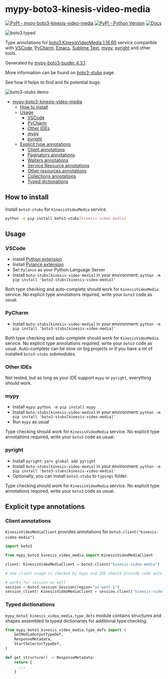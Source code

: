 # mypy-boto3-kinesis-video-media

[![PyPI - mypy-boto3-kinesis-video-media](https://img.shields.io/pypi/v/mypy-boto3-kinesis-video-media.svg?color=blue)](https://pypi.org/project/mypy-boto3-kinesis-video-media)
[![PyPI - Python Version](https://img.shields.io/pypi/pyversions/mypy-boto3-kinesis-video-media.svg?color=blue)](https://pypi.org/project/mypy-boto3-kinesis-video-media)
[![Docs](https://img.shields.io/readthedocs/mypy-boto3-builder.svg?color=blue)](https://mypy-boto3-builder.readthedocs.io/)

![boto3.typed](https://github.com/vemel/mypy_boto3_builder/raw/master/logo.png)

Type annotations for
[boto3.KinesisVideoMedia 1.16.60](https://boto3.amazonaws.com/v1/documentation/api/1.16.60/reference/services/kinesis-video-media.html#KinesisVideoMedia) service
compatible with
[VSCode](https://code.visualstudio.com/),
[PyCharm](https://www.jetbrains.com/pycharm/),
[Emacs](https://www.gnu.org/software/emacs/),
[Sublime Text](https://www.sublimetext.com/),
[mypy](https://github.com/python/mypy),
[pyright](https://github.com/microsoft/pyright)
and other tools.

Generated by [mypy-boto3-buider 4.3.1](https://github.com/vemel/mypy_boto3_builder).

More information can be found on [boto3-stubs](https://pypi.org/project/boto3-stubs/) page.

See how it helps to find and fix potential bugs:

![boto3-stubs demo](https://github.com/vemel/mypy_boto3_builder/raw/master/demo.gif)

- [mypy-boto3-kinesis-video-media](#mypy-boto3-kinesis-video-media)
  - [How to install](#how-to-install)
  - [Usage](#usage)
    - [VSCode](#vscode)
    - [PyCharm](#pycharm)
    - [Other IDEs](#other-ides)
    - [mypy](#mypy)
    - [pyright](#pyright)
  - [Explicit type annotations](#explicit-type-annotations)
    - [Client annotations](#client-annotations)
    - [Paginators annotations](#paginators-annotations)
    - [Waiters annotations](#waiters-annotations)
    - [Service Resource annotations](#service-resource-annotations)
    - [Other resources annotations](#other-resources-annotations)
    - [Collections annotations](#collections-annotations)
    - [Typed dictionations](#typed-dictionations)

## How to install

Install `boto3-stubs` for `KinesisVideoMedia` service.

```bash
python -m pip install boto3-stubs[kinesis-video-media]
```

## Usage

### VSCode

- Install [Python extension](https://marketplace.visualstudio.com/items?itemName=ms-python.python)
- Install [Pylance extension](https://marketplace.visualstudio.com/items?itemName=ms-python.vscode-pylance)
- Set `Pylance` as your Python Language Server
- Install `boto-stubs[kinesis-video-media]` in your environment: `python -m pip install 'boto3-stubs[kinesis-video-media]'`

Both type checking and auto-complete should work for `KinesisVideoMedia` service.
No explicit type annotations required, write your `boto3` code as usual.

### PyCharm

- Install `boto-stubs[kinesis-video-media]` in your environment: `python -m pip install 'boto3-stubs[kinesis-video-media]'`

Both type checking and auto-complete should work for `KinesisVideoMedia` service.
No explicit type annotations required, write your `boto3` code as usual.
Auto-complete can be slow on big projects or if you have a lot of installed `boto3-stubs` submodules.

### Other IDEs

Not tested, but as long as your IDE support `mypy` or `pyright`, everything should work.

### mypy

- Install `mypy`: `python -m pip install mypy`
- Install `boto-stubs[kinesis-video-media]` in your environment: `python -m pip install 'boto3-stubs[kinesis-video-media]'`
- Run `mypy` as usual

Type checking should work for `KinesisVideoMedia` service.
No explicit type annotations required, write your `boto3` code as usual.

### pyright

- Install `pyright`: `yarn global add pyright`
- Install `boto-stubs[kinesis-video-media]` in your environment: `python -m pip install 'boto3-stubs[kinesis-video-media]'`
- Optionally, you can install `boto3-stubs` to `typings` folder.

Type checking should work for `KinesisVideoMedia` service.
No explicit type annotations required, write your `boto3` code as usual.

## Explicit type annotations

### Client annotations

`KinesisVideoMediaClient` provides annotations for `boto3.client("kinesis-video-media")`.

```python
import boto3

from mypy_boto3_kinesis_video_media import KinesisVideoMediaClient

client: KinesisVideoMediaClient = boto3.client("kinesis-video-media")

# now client usage is checked by mypy and IDE should provide code auto-complete

# works for session as well
session = boto3.session.Session(region="us-west-1")
session_client: KinesisVideoMediaClient = session.client("kinesis-video-media")
```








### Typed dictionations

`mypy_boto3_kinesis_video_media.type_defs` module contains structures and shapes assembled
to typed dictionaries for additional type checking.

```python
from mypy_boto3_kinesis_video_media.type_defs import (
    GetMediaOutputTypeDef,
    ResponseMetadata,
    StartSelectorTypeDef,
)

def get_structure() -> ResponseMetadata:
    return {
      ...
    }
```
